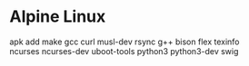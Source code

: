 # Alpine Linux

apk add make gcc curl musl-dev rsync g++ bison flex texinfo \
        ncurses ncurses-dev uboot-tools python3 python3-dev swig
